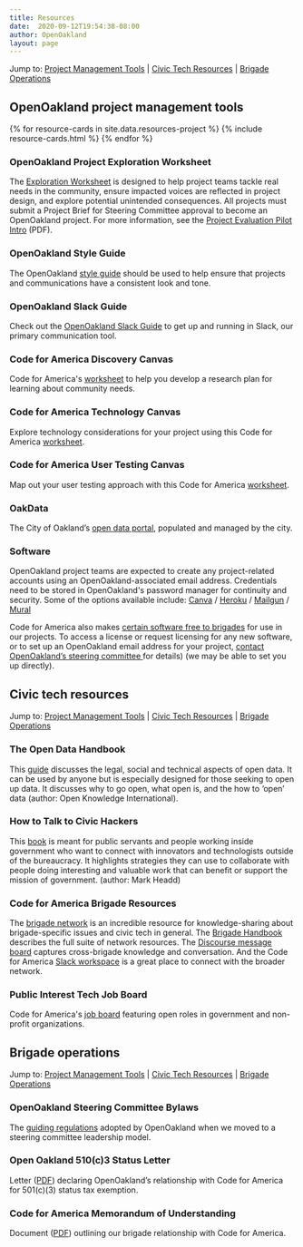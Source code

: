 ```yaml
---
title: Resources
date:  2020-09-12T19:54:38-08:00
author: OpenOakland
layout: page
---
```


Jump to: [Project Management Tools](#) | [Civic Tech Resources](#) | [Brigade Operations](#)

## OpenOakland project management tools

{% for resource-cards in site.data.resources-project %}
{% include resource-cards.html %}
{% endfor %}

### OpenOakland Project Exploration Worksheet  
The [Exploration Worksheet](https://docs.google.com/document/d/1k24P9JiAUEzJLPFRDjVh7aRZexax6NUhfPFLSI3R80M/edit?usp=sharing) is designed to help project teams tackle real needs in the community, ensure impacted voices are reflected in project design, and explore potential unintended consequences. All projects must submit a Project Brief for Steering Committee approval to become an OpenOakland project. For more information, see the [Project Evaluation Pilot Intro](https://drive.google.com/file/d/1ivtFcFTtXg33paMLCCMkdxKOZ9hpGVJf/view?usp=sharing) (PDF).

### OpenOakland Style Guide
The OpenOakland [style guide](https://docs.google.com/document/d/1SvhwrQcu4mNMS05zE4AIXA8zsc7qpUeWVA9GvgiZaHo/edit?usp=sharing) should be used to help ensure that projects and communications have a consistent look and tone.

### OpenOakland Slack Guide
Check out the [OpenOakland Slack Guide](https://docs.google.com/document/d/1VWZQ_3ehP5j0IOTY0nJClvQPll3ivSkuAdh5YsOhO_U/edit?usp=sharing) to get up and running in Slack, our primary communication tool.

### Code for America Discovery Canvas  
Code for America's [worksheet](https://c4a.me/canvas-discovery) to help you develop a research plan for learning about community needs.

### Code for America Technology Canvas  
Explore technology considerations for your project using this Code for America [worksheet](https://c4a.me/canvas-technology).

### Code for America User Testing Canvas  
Map out your user testing approach with this Code for America [worksheet](https://c4a.me/canvas-user-testing).

### OakData
The City of Oakland’s [open data portal](http://data.oaklandnet.com/), populated and managed by the city.

### Software  
 OpenOakland project teams are expected to create any project-related accounts using an OpenOakland-associated email address. Credentials need to be stored in OpenOakland's password manager for continuity and security. Some of the options available include: [Canva](https://www.canva.com/) / [Heroku](https://heroku.com/) / [Mailgun](https://app.mailgun.com/) / [Mural](https://app.mural.co/)

Code for America also makes [certain software free to brigades](https://brigade.codeforamerica.org/resources/software) for use in our projects. To access a license or request licensing for any new software, or to set up an OpenOakland email address for your project, [contact OpenOakland’s steering committee  <i class="fa fa-paper-plane"></i>](mailto:steering@openoakland.org) for details) (we may be able to set you up directly).

## Civic tech resources

Jump to: [Project Management Tools]() | [Civic Tech Resources]() | [Brigade Operations]()

### The Open Data Handbook  
This [guide](http://opendatahandbook.org/) discusses the legal, social and technical aspects of open data. It can be used by anyone but is especially designed for those seeking to open up data. It discusses why to go open, what open is, and the how to ‘open’ data (author: Open Knowledge International).

### How to Talk to Civic Hackers  
This [book](https://www.civichacking.guide/) is meant for public servants and people working inside government who want to connect with innovators and technologists outside of the bureaucracy. It highlights strategies they can use to collaborate with people doing interesting and valuable work that can benefit or support the mission of government. (author: Mark Headd)

### Code for America Brigade Resources  
The [brigade network](https://brigade.codeforamerica.org/) is an incredible resource for knowledge-sharing about brigade-specific issues and civic tech in general. The [Brigade Handbook](https://docs.google.com/document/d/16CL9TdmWV0hDY6c85PwtzUcu1VjeSeiDFD2CbtLKf7s/edit?usp=sharing) describes the full suite of network resources. The [Discourse message board](https://discourse.codeforamerica.org/) captures cross-brigade knowledge and conversation. And the Code for America [Slack workspace](http://slack.codeforamerica.org/) is a great place to connect with the broader network.

### Public Interest Tech Job Board  
Code for America's [job board](https://jobs.codeforamerica.org/) featuring open roles in government and non-profit organizations.

## Brigade operations

Jump to: [Project Management Tools]() | [Civic Tech Resources]() | [Brigade Operations]()

### OpenOakland Steering Committee Bylaws  
The [guiding regulations](https://docs.google.com/document/d/1QR-fr1WnmXkZoVNmWnZ9drzfmaZoPkodEOx-PkExt94/) adopted by OpenOakland when we moved to a steering committee leadership model.

### Open Oakland 510(c)3 Status Letter  
Letter ([PDF](https://drive.google.com/file/d/1i6BzWwVQHYSPD_Aa9HwqCpc8MEtpcqC2/view?usp=sharing)) declaring OpenOakland’s relationship with Code for America for 501(c)(3) status tax exemption.

### Code for America Memorandum of Understanding  
Document ([PDF](https://docs.google.com/document/d/1TtEWZ1-XY3WHJ9dU4KaMIjDx7wcFGw3lbM8O8iUt2Sw/)) outlining our brigade relationship with Code for America.
